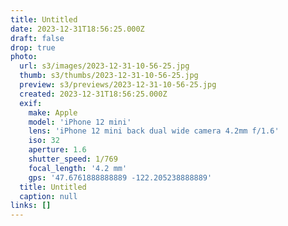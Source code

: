 ```yaml
---
title: Untitled
date: 2023-12-31T18:56:25.000Z
draft: false
drop: true
photo:
  url: s3/images/2023-12-31-10-56-25.jpg
  thumb: s3/thumbs/2023-12-31-10-56-25.jpg
  preview: s3/previews/2023-12-31-10-56-25.jpg
  created: 2023-12-31T18:56:25.000Z
  exif:
    make: Apple
    model: 'iPhone 12 mini'
    lens: 'iPhone 12 mini back dual wide camera 4.2mm f/1.6'
    iso: 32
    aperture: 1.6
    shutter_speed: 1/769
    focal_length: '4.2 mm'
    gps: '47.6761888888889 -122.205238888889'
  title: Untitled
  caption: null
links: []
---
```

